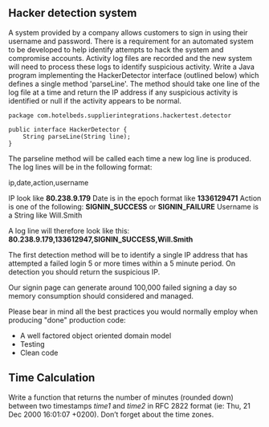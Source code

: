## Hacker detection system
A system provided by a company allows customers to sign in using their username and
password. There is a requirement for an automated system to be developed to help identify
attempts to hack the system and compromise accounts. Activity log files are recorded and
the new system will need to process these logs to identify suspicious activity.
 Write a Java program implementing the HackerDetector interface (outlined below) which
defines a single method 'parseLine'. The method should take one line of the log file at a time
and return the IP address if any suspicious activity is identified or null if the activity appears to
be normal.

```
package com.hotelbeds.supplierintegrations.hackertest.detector
```
```
public interface HackerDetector {
    String parseLine(String line);
}
```
The parseline method will be called each time a new log line is produced.
The log lines will be in the following format:

ip,date,action,username

IP look like  **80.238.9.179**
Date is in the epoch format like  **1336129471**
Action is one of the following:  **SIGNIN_SUCCESS** or  **SIGNIN_FAILURE**
Username is a String like Will.Smith

A log line will therefore look like this:
**80.238.9.179,133612947,SIGNIN_SUCCESS,Will.Smith**

The first detection method will be to identify a single IP address that has attempted a failed
login 5 or more times within a 5 minute period. On detection you should return the suspicious
IP.

Our signin page can generate around 100,000 failed signing a day so memory consumption
should considered and managed.

Please bear in mind all the best practices you would normally employ when producing "done"
production code:

* A well factored object oriented domain model
* Testing
* Clean code


## Time Calculation
Write a function that returns the number of minutes (rounded down) between two
timestamps  _time1_ and  _time2_ in RFC 2822 format (ie: Thu, 21 Dec 2000 16:01:07 +0200).
Don’t forget about the time zones.
